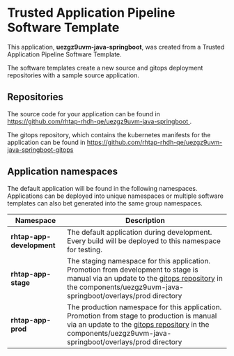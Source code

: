 # Trusted Application Pipeline Software Template

This application, **uezgz9uvm-java-springboot**, was created from a Trusted Application Pipeline Software Template.

The software templates create a new source and gitops deployment repositories with a sample source application. 

## Repositories

The source code for your application can be found in [https://github.com/rhtap-rhdh-qe/uezgz9uvm-java-springboot ](https://github.com/rhtap-rhdh-qe/uezgz9uvm-java-springboot ).
 
The gitops repository, which contains the kubernetes manifests for the application can be found in 
[https://github.com/rhtap-rhdh-qe/uezgz9uvm-java-springboot-gitops ](https://github.com/rhtap-rhdh-qe/uezgz9uvm-java-springboot-gitops ) 

## Application namespaces 

The default application will be found in the following namespaces. Applications can be deployed into unique namespaces or multiple software templates can also bet generated into the same group namespaces.  

|  Namespace   |  Description   |  
| -------- | -------- |   
| **rhtap-app-development** | The default application during development. Every build will be deployed to this namespace for testing. | 
| **rhtap-app-stage** | The staging namespace for this application. Promotion from development to stage is manual via an update to the [gitops repository](https://github.com/rhtap-rhdh-qe/uezgz9uvm-java-springboot-gitops ) in the components/uezgz9uvm-java-springboot/overlays/prod directory |  
| **rhtap-app-prod** | The production namespace for this application. Promotion from stage to production is manual via an update to the [gitops repository](https://github.com/rhtap-rhdh-qe/uezgz9uvm-java-springboot-gitops ) in the components/uezgz9uvm-java-springboot/overlays/prod directory | 
